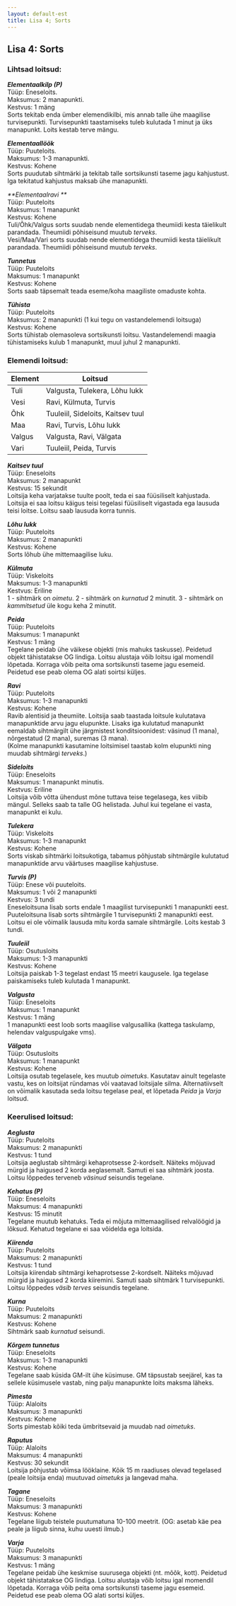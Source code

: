 ```yaml
---
layout: default-est
title: Lisa 4; Sorts
---
```

## Lisa 4: Sorts

### Lihtsad loitsud:

_**Elementaalkilp (P)**_<br />
Tüüp: Eneseloits.<br />
Maksumus: 2 manapunkti.<br />
Kestvus: 1 mäng<br />
Sorts tekitab enda ümber elemendikilbi, mis annab talle ühe maagilise turvisepunkti. Turvisepunkti taastamiseks tuleb kulutada 1 minut ja üks manapunkt. Loits kestab terve mängu.

_**Elementaallöök**_<br />
Tüüp: Puuteloits.<br />
Maksumus: 1-3 manapunkti.<br />
Kestvus: Kohene<br />
Sorts puudutab sihtmärki ja tekitab talle sortsikunsti taseme jagu kahjustust. Iga tekitatud kahjustus maksab ühe manapunkti.

_**Elementaalravi **_<br />
Tüüp: Puuteloits<br />
Maksumus: 1 manapunkt<br />
Kestvus: Kohene<br />
Tuli/Õhk/Valgus sorts suudab nende elementidega theumiidi kesta täielikult parandada. Theumiidi põhiseisund muutub *terveks*.<br />
Vesi/Maa/Vari sorts suudab nende elementidega theumiidi kesta täielikult parandada. Theumiidi põhiseisund muutub *terveks*.

_**Tunnetus**_<br />
Tüüp: Puuteloits<br />
Maksumus: 1 manapunkt<br />
Kestvus: Kohene<br />
Sorts saab täpsemalt teada eseme/koha maagiliste omaduste kohta.

_**Tühista**_<br />
Tüüp: Puuteloits<br />
Maksumus: 2 manapunkti (1 kui tegu on vastandelemendi loitsuga)<br />
Kestvus: Kohene<br />
Sorts tühistab olemasoleva sortsikunsti loitsu. Vastandelemendi maagia tühistamiseks kulub 1 manapunkt, muul juhul 2 manapunkti.

### Elemendi loitsud: 

|Element|Loitsud                           |
|-------|----------------------------------|
|Tuli   | Valgusta, Tulekera, Lõhu lukk    |
|Vesi   | Ravi, Külmuta, Turvis            |
|Õhk    | Tuuleiil, Sideloits, Kaitsev tuul|
|Maa    | Ravi, Turvis, Lõhu lukk          |
|Valgus | Valgusta, Ravi, Välgata          |
|Vari   | Tuuleiil, Peida, Turvis          |

_**Kaitsev tuul**_<br />
Tüüp: Eneseloits<br />
Maksumus: 2 manapunkt<br />
Kestvus: 15 sekundit<br />
Loitsija keha varjatakse tuulte poolt, teda ei saa füüsiliselt kahjustada. Loitsija ei saa loitsu käigus teisi tegelasi füüsiliselt vigastada ega lausuda teisi loitse. Loitsu saab lausuda korra tunnis.

_**Lõhu lukk**_<br />
Tüüp: Puuteloits<br />
Maksumus: 2 manapunkti<br />
Kestvus: Kohene<br />
Sorts lõhub ühe mittemaagilise luku.

_**Külmuta**_<br />
Tüüp: Viskeloits<br />
Maksumus: 1-3 manapunkti<br />
Kestvus: Eriline<br />
1 - sihtmärk on *oimetu*. 2 - sihtmärk on *kurnatud* 2 minutit. 3 - sihtmärk on *kammitsetud* üle kogu keha 2 minutit.

_**Peida**_<br />
Tüüp: Puuteloits<br />
Maksumus: 1 manapunkt<br />
Kestvus: 1 mäng<br />
Tegelane peidab ühe väikese objekti (mis mahuks taskusse). Peidetud objekt tähistatakse OG lindiga. Loitsu alustaja võib loitsu igal momendil lõpetada. Korraga võib peita oma sortsikunsti taseme jagu esemeid. Peidetud ese peab olema OG alati soirtsi küljes.

_**Ravi**_<br />
Tüüp: Puuteloits<br />
Maksumus: 1-3 manapunkti<br />
Kestvus: Kohene<br />
Ravib alentisid ja theumiite. Loitsija saab taastada loitsule kulutatava manapunktide arvu jagu elupunkte. Lisaks iga kulutatud manapunkt eemaldab sihtmärgilt ühe järgmistest konditsioonidest: väsinud (1 mana), nõrgestatud (2 mana), suremas (3 mana).<br />
(Kolme manapunkti kasutamine loitsimisel taastab kolm elupunkti ning muudab sihtmärgi *terveks*.)

_**Sideloits**_<br />
Tüüp: Eneseloits<br />
Maksumus: 1 manapunkt minutis.<br />
Kestvus: Eriline<br />
Loitsija võib võtta ühendust mõne tuttava teise tegelasega, kes viibib mängul. Selleks saab ta talle OG helistada. Juhul kui tegelane ei vasta, manapunkt ei kulu.

_**Tulekera**_<br />
Tüüp: Viskeloits<br />
Maksumus: 1-3 manapunkt<br />
Kestvus: Kohene<br />
Sorts viskab sihtmärki loitsukotiga, tabamus põhjustab sihtmärgile kulutatud manapunktide arvu väärtuses maagilise kahjustuse.

_**Turvis (P)**_<br />
Tüüp: Enese või puuteloits.<br />
Maksumus: 1 või 2 manapunkti<br />
Kestvus: 3 tundi<br />
Eneseloitsuna lisab sorts endale 1 maagilist turvisepunkti 1 manapunkti eest. Puuteloitsuna lisab sorts sihtmärgile 1 turvisepunkti 2 manapunkti eest. Loitsu ei ole võimalik lausuda mitu korda samale sihtmärgile. Loits kestab 3 tundi.

_**Tuuleiil**_<br />
Tüüp: Osutusloits<br />
Maksumus: 1-3 manapunkti<br />
Kestvus: Kohene<br />
Loitsija paiskab 1-3 tegelast endast 15 meetri kaugusele. Iga tegelase paiskamiseks tuleb kulutada 1 manapunkt.

_**Valgusta**_<br />
Tüüp: Eneseloits<br />
Maksumus: 1 manapunkt<br />
Kestvus: 1 mäng<br />
1 manapunkti eest loob sorts maagilise valgusallika (kattega taskulamp, helendav valguspulgake vms).

_**Välgata**_<br />
Tüüp: Osutusloits<br />
Maksumus: 1 manapunkt<br />
Kestvus: Kohene<br />
Loitsija osutab tegelasele, kes muutub *oimetuks*. Kasutatav ainult tegelaste vastu, kes on loitsijat ründamas või vaatavad loitsijale silma. Alternatiivselt on võimalik kasutada seda loitsu tegelase peal, et lõpetada *Peida* ja *Varja* loitsud.

### Keerulised loitsud: 

_**Aeglusta**_<br />
Tüüp: Puuteloits<br />
Maksumus: 2 manapunkti<br />
Kestvus: 1 tund<br />
Loitsija aeglustab sihtmärgi kehaprotsesse 2-kordselt. Näiteks mõjuvad mürgid ja haigused 2 korda aeglasemalt. Samuti ei saa sihtmärk joosta. Loitsu lõppedes terveneb *väsinud* seisundis tegelane.

_**Kehatus (P)**_<br />
Tüüp: Eneseloits<br />
Maksumus: 4 manapunkti<br />
Kestvus: 15 minutit <br />
Tegelane muutub kehatuks. Teda ei mõjuta mittemaagilised relvalöögid ja lõksud. Kehatud tegelane ei saa võidelda ega loitsida. 

_**Kiirenda**_<br />
Tüüp: Puuteloits<br />
Maksumus: 2 manapunkti<br />
Kestvus: 1 tund<br />
Loitsija kiirendab sihtmärgi kehaprotsesse 2-kordselt. Näiteks mõjuvad mürgid ja haigused 2 korda kiiremini. Samuti saab sihtmärk 1 turvisepunkti. Loitsu lõppedes *väsib* *terves* seisundis tegelane.

_**Kurna**_<br />
Tüüp: Puuteloits<br />
Maksumus: 2 manapunkti<br />
Kestvus: Kohene<br />
Sihtmärk saab *kurnatud* seisundi.

_**Kõrgem tunnetus**_<br />
Tüüp: Eneseloits<br />
Maksumus: 1-3 manapunkti<br />
Kestvus: Kohene<br />
Tegelane saab küsida GM-ilt ühe küsimuse. GM täpsustab seejärel, kas ta sellele küsimusele vastab, ning palju manapunkte loits maksma läheks.

_**Pimesta**_<br />
Tüüp: Alaloits<br />
Maksumus: 3 manapunkti<br />
Kestvus: Kohene<br />
Sorts pimestab kõiki teda ümbritsevaid ja muudab nad *oimetuks*.

_**Raputus**_<br />
Tüüp: Alaloits<br />
Maksumus: 4 manapunkti<br />
Kestvus: 30 sekundit<br />
Loitsija põhjustab võimsa lööklaine. Kõik 15 m raadiuses olevad tegelased (peale loitsija enda) muutuvad *oimetuks* ja langevad maha.

_**Tagane**_<br />
Tüüp: Eneseloits<br />
Maksumus: 3 manapunkti<br />
Kestvus: Kohene<br />
Tegelane liigub teistele puutumatuna 10-100 meetrit. (OG: asetab käe pea peale ja liigub sinna, kuhu uuesti ilmub.) 

_**Varja**_<br />
Tüüp: Puuteloits<br />
Maksumus: 3 manapunkti<br />
Kestvus: 1 mäng<br />
Tegelane peidab ühe keskmise suurusega objekti (nt. mõõk, kott). Peidetud objekt tähistatakse OG lindiga. Loitsu alustaja võib loitsu igal momendil lõpetada. Korraga võib peita oma sortsikunsti taseme jagu esemeid. Peidetud ese peab olema OG alati sortsi küljes. 
